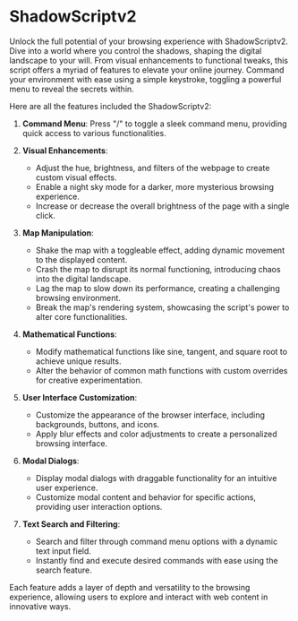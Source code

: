 # ShadowScriptv2
Unlock the full potential of your browsing experience with ShadowScriptv2. Dive into a world where you control the shadows, shaping the digital landscape to your will. From visual enhancements to functional tweaks, this script offers a myriad of features to elevate your online journey. Command your environment with ease using a simple keystroke, toggling a powerful menu to reveal the secrets within.

Here are all the features included the ShadowScriptv2:

1. **Command Menu**: Press "/" to toggle a sleek command menu, providing quick access to various functionalities.

2. **Visual Enhancements**:
   - Adjust the hue, brightness, and filters of the webpage to create custom visual effects.
   - Enable a night sky mode for a darker, more mysterious browsing experience.
   - Increase or decrease the overall brightness of the page with a single click.

3. **Map Manipulation**:
   - Shake the map with a toggleable effect, adding dynamic movement to the displayed content.
   - Crash the map to disrupt its normal functioning, introducing chaos into the digital landscape.
   - Lag the map to slow down its performance, creating a challenging browsing environment.
   - Break the map's rendering system, showcasing the script's power to alter core functionalities.

4. **Mathematical Functions**:
   - Modify mathematical functions like sine, tangent, and square root to achieve unique results.
   - Alter the behavior of common math functions with custom overrides for creative experimentation.

5. **User Interface Customization**:
   - Customize the appearance of the browser interface, including backgrounds, buttons, and icons.
   - Apply blur effects and color adjustments to create a personalized browsing interface.

6. **Modal Dialogs**:
   - Display modal dialogs with draggable functionality for an intuitive user experience.
   - Customize modal content and behavior for specific actions, providing user interaction options.

7. **Text Search and Filtering**:
   - Search and filter through command menu options with a dynamic text input field.
   - Instantly find and execute desired commands with ease using the search feature.

Each feature adds a layer of depth and versatility to the browsing experience, allowing users to explore and interact with web content in innovative ways.
